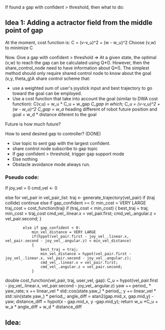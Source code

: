 If found a gap with confident > threshold,  then what to do:
## Idea 1: Adding a actractor field from the middle point of gap
At the moment, cost function is:
C =  (v-v_u)^2 + (w - w_u)^2
Choose (v,w) to minimize C

Now. Give a gap with confident > threshold => At a given state, the optimal (v,w) to reach the gap can be calculated using Q*(). However, then the 
share_control_node need to have information about Q*().
The simplest method should only require shared control node to know about the goal (x,y, theta_g)A share control scheme that:
- use a weighted sum of user's joystick input and best trajectory to go toward the goal can be employed.
- Use a cost function that take into account the goal (similar to DWA cost function):
    C(v,u) = w_u * C_u + w_gap *C_gap
    in which;
    C_u = (v-v_u)^2 + (w - w_u)^2
    C_gap = w_a* heading different of robot future position and goal + w_d * distance diferent to the goal

Future is how much future?


How to send desired gap to controller? (DONE)
- Use topic to sent gap with the largest confident. 
- share control node subscribe to gap topic
- If gap confident > threshold, trigger gap support mode
- Else nothing
- Obstacle avoidance mode always run.

### Pseudo code:
If joy_vel = 0
    cmd_vel <- 0

else
    for vel_pair in vel_pair_list:
        traj <- generate_trajectory(vel_pair) 
        if (traj collide)
            continue
        else
            if gap_confident >= 0:
                min_cost = VERY LARGE 
                traj_cost = cost_function(traj)
                if (traj_cost < min_cost)
                {
                    best_traj = traj;
                    min_cost = traj_cost
                    cmd_vel_.linear.x = vel_pair.first;
                    cmd_vel_.angular.z = vel_pair.second;
                }

            else if gap_confident < 0:
                min_vel_distance = VERY LARGE
                if(hypot(vel_pair.first - joy_vel_.linear.x, vel_pair.second - joy_vel_.angular.z) < min_vel_distance)
                {
                    best_traj = traj;
                    min_vel_distance = hypot(vel_pair.first - joy_vel_.linear.x, vel_pair.second - joy_vel_.angular.z);
                    cmd_vel_.linear.x = vel_pair.first;
                    cmd_vel_.angular.z = vel_pair.second;
                }

double cost_function(vel_pair, traj, user_vel, gap):
    C_u = hypot(vel_pair.first - joy_vel_.linear.x, vel_pair.second - joy_vel_.angular.z)
    yaw += period_ * yaw_rate;
    x += linear_vel * std::cos(state.yaw_) * period_;
    y += linear_vel * std::sin(state.yaw_) * period_; 
    angle_diff = atan2(gap.mid_x, gap.mid_y) - yaw;
    distance_diff = hypot(x - gap.mid_x, y -gap.mid_y);
    return w_u *C_u + w_a * angle_diff + w_d * distance_diff


## Idea:
